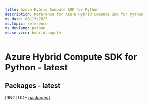 ```yaml
---
title: Azure Hybrid Compute SDK for Python
description: Reference for Azure Hybrid Compute SDK for Python
ms.date: 08/13/2025
ms.topic: reference
ms.devlang: python
ms.service: hybridcompute
---
```

# Azure Hybrid Compute SDK for Python - latest
## Packages - latest
[!INCLUDE [packages](hybrid-compute-index.md)]